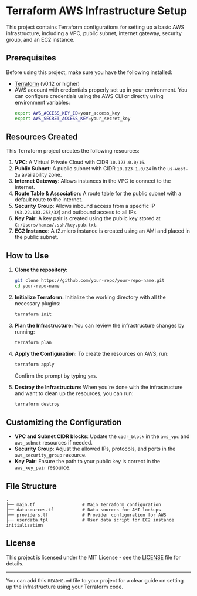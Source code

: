 

# Terraform AWS Infrastructure Setup

This project contains Terraform configurations for setting up a basic AWS infrastructure, including a VPC, public subnet, internet gateway, security group, and an EC2 instance.

## Prerequisites

Before using this project, make sure you have the following installed:

- [Terraform](https://www.terraform.io/downloads.html) (v0.12 or higher)
- AWS account with credentials properly set up in your environment. You can configure credentials using the AWS CLI or directly using environment variables:
  ```bash
  export AWS_ACCESS_KEY_ID=your_access_key
  export AWS_SECRET_ACCESS_KEY=your_secret_key
  ```

## Resources Created

This Terraform project creates the following resources:

1. **VPC**: A Virtual Private Cloud with CIDR `10.123.0.0/16`.
2. **Public Subnet**: A public subnet with CIDR `10.123.1.0/24` in the `us-west-2a` availability zone.
3. **Internet Gateway**: Allows instances in the VPC to connect to the internet.
4. **Route Table & Association**: A route table for the public subnet with a default route to the internet.
5. **Security Group**: Allows inbound access from a specific IP (`93.22.133.253/32`) and outbound access to all IPs.
6. **Key Pair**: A key pair is created using the public key stored at `C:/Users/hamza/.ssh/key.pub.txt`.
7. **EC2 Instance**: A t2.micro instance is created using an AMI and placed in the public subnet.

## How to Use

1. **Clone the repository:**
   ```bash
   git clone https://github.com/your-repo/your-repo-name.git
   cd your-repo-name
   ```

2. **Initialize Terraform:**
   Initialize the working directory with all the necessary plugins:
   ```bash
   terraform init
   ```

3. **Plan the Infrastructure:**
   You can review the infrastructure changes by running:
   ```bash
   terraform plan
   ```

4. **Apply the Configuration:**
   To create the resources on AWS, run:
   ```bash
   terraform apply
   ```
   Confirm the prompt by typing `yes`.

5. **Destroy the Infrastructure:**
   When you're done with the infrastructure and want to clean up the resources, you can run:
   ```bash
   terraform destroy
   ```

## Customizing the Configuration

- **VPC and Subnet CIDR blocks**: Update the `cidr_block` in the `aws_vpc` and `aws_subnet` resources if needed.
- **Security Group**: Adjust the allowed IPs, protocols, and ports in the `aws_security_group` resource.
- **Key Pair**: Ensure the path to your public key is correct in the `aws_key_pair` resource.

## File Structure

```
.
├── main.tf                  # Main Terraform configuration
├── datasources.tf           # Data sources for AMI lookups
├── providers.tf             # Provider configuration for AWS
├── userdata.tpl             # User data script for EC2 instance initialization
```


## License

This project is licensed under the MIT License - see the [LICENSE](LICENSE.txt) file for details.

---

You can add this `README.md` file to your project for a clear guide on setting up the infrastructure using your Terraform code.

